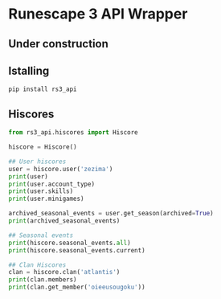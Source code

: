 # Runescape 3 API Wrapper

## Under construction

## Istalling

```
pip install rs3_api
```


## Hiscores

```python
from rs3_api.hiscores import Hiscore

hiscore = Hiscore()

## User hiscores
user = hiscore.user('zezima')
print(user)
print(user.account_type)
print(user.skills)
print(user.minigames)

archived_seasonal_events = user.get_season(archived=True)
print(archived_seasonal_events)

## Seasonal events
print(hiscore.seasonal_events.all)
print(hiscore.seasonal_events.current)

## Clan Hiscores
clan = hiscore.clan('atlantis')
print(clan.members)
print(clan.get_member('oieeusougoku'))
